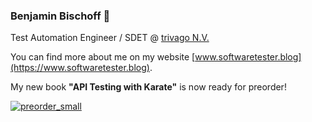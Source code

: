 ### Benjamin Bischoff 👋

Test Automation Engineer / SDET @ [trivago N.V.](https://company.trivago.com/)

You can find more about me on my website [www.softwaretester.blog](https://www.softwaretester.blog).

My new book __"API Testing with Karate"__ is now ready for preorder!

[![preorder_small](https://user-images.githubusercontent.com/5775857/234317650-0e7f1788-c506-4087-ba92-7710a27be8e9.png)](https://www.amazon.com/-/de/dp/B0C1C9TNVH/ref=sr_1_1)

<a rel="me" href="https://hachyderm.io/@bischoffdev"/>

